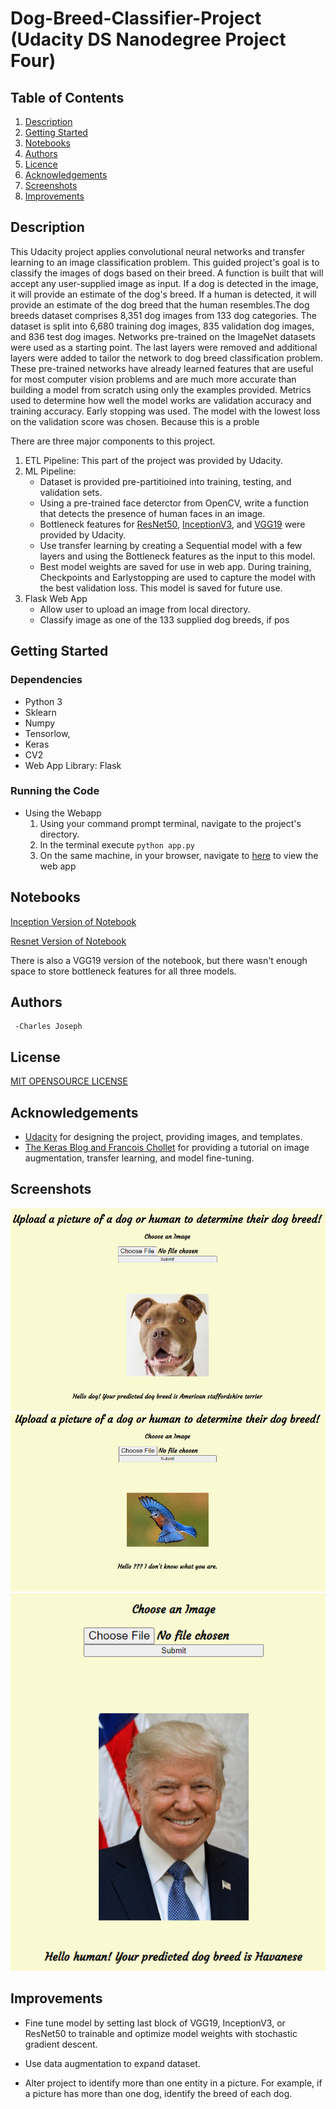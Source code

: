 # Dog-Breed-Classifier-Project (Udacity DS Nanodegree Project Four)

## Table of Contents
1.  [Description](#description)
2.  [Getting Started](#getting-started)
3.  [Notebooks](#notebooks)
4.  [Authors](#authors)
5.  [Licence](#license)
6.  [Acknowledgements](#acknowledgements)
7.  [Screenshots](#screenshots)
8.  [Improvements](#improvements)

## Description
This Udacity project applies convolutional neural networks and transfer learning to an image classification problem. This guided project's goal is to classify the images of dogs based on their breed. A function is built that will accept any user-supplied image as input. If a dog is detected in the image, it will provide an estimate of the dog's breed. If a human is detected, it will provide an estimate of the dog breed that the human resembles.The dog breeds dataset comprises 8,351 dog images from 133 dog categories. The dataset is split into 6,680 training dog images, 835 validation dog images, and 836 test dog images. Networks pre-trained on the ImageNet datasets were used as a starting point. The last layers were removed and additional layers were added to tailor the network to dog breed classification problem. These pre-trained networks have already learned features that are useful for most computer vision problems and are much more accurate than building a model from scratch using only the examples provided. Metrics used to determine how well the model works are validation accuracy and training accuracy. Early stopping was used. The model with the lowest loss on the validation score was chosen. Because this is a proble






There are three major components to this project.
1. ETL Pipeline: This part of the project was provided by Udacity.
2. ML Pipeline: 
    - Dataset is provided pre-partitioined into training, testing, and validation sets.
    - Using a pre-trained face deterctor from OpenCV, write a function that detects the presence of human faces in an image. 
    - Bottleneck features for [ResNet50](https://keras.io/api/applications/resnet/#resnet50-function), [InceptionV3](https://keras.io/api/applications/inceptionv3/), and [VGG19](https://keras.io/api/applications/vgg/#vgg19-function) were provided by Udacity.
    - Use transfer learning by creating a Sequential model with a few layers and using the Bottleneck features as the input to this model.
    - Best model weights are saved for use in web app. During training, Checkpoints and Earlystopping are used to capture the model with the best validation loss. This model is saved for future use.
3. Flask Web App
    - Allow user to upload an image from local directory. 
    - Classify image as one of the 133 supplied dog breeds, if pos


## Getting Started
### Dependencies

- Python 3
- Sklearn
- Numpy
- Tensorlow,
- Keras
- CV2
- Web App Library: Flask

### Running the Code
- Using the Webapp
    1. Using your command prompt terminal, navigate to the project's directory. 
    2. In the terminal execute `python app.py`
    3. On the same machine, in your browser, navigate to [here](http://127.0.0.1:5000/home) to view the web app

## Notebooks

[Inception Version of Notebook](dog_app_inception.html)

[Resnet Version of Notebook](dog_app_resnet.html)

There is also a VGG19 version of the notebook, but there wasn't enough space to store bottleneck features for all three models.

## Authors
     -Charles Joseph
## License
[MIT OPENSOURCE LICENSE](LICENSE.TXT)
## Acknowledgements
- [Udacity](https://www.udacity.com/) for designing the project, providing images, and templates. 
- [The Keras Blog and Francois Chollet](https://blog.keras.io/building-powerful-image-classification-models-using-very-little-data.html) for providing a tutorial on image augmentation, transfer learning, and model fine-tuning.

## Screenshots
![Webapp Plots](Example1_dogapp.png "Webapp Plots")
![Webapp Plots](Example2_dogapp.png "Webapp Plots")
![Webapp Plots](Example3_dogapp.png "Webapp Plots")
    
## Improvements

- Fine tune model by setting last block of VGG19, InceptionV3, or ResNet50 to trainable and optimize model weights with stochastic gradient descent.

- Use data augmentation to expand dataset.

- Alter project to identify more than one entity in a picture. For example, if a picture has more than one dog, identify the breed of each dog. 

